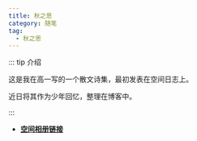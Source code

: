```yaml
---
title: 秋之思
category: 随笔
tag:
  - 秋之思
---
```


::: tip 介绍

这是我在高一写的一个散文诗集，最初发表在空间日志上。

近日将其作为少年回忆，整理在博客中。

:::

<!-- more -->

- [**空间相册链接**](https://h5.qzone.qq.com/ugc/share/?sharetag=7C43C7A8C547ED48D9D15448BEECAF99&subtype=3&ciphertext=&sid=&blog_photo=&g=&res_uin=1178522294&cellid=V10JYlHT4Y23uM&subid=&bp1=&bp2=&bp7=&appid=4&g_f=2000000103)

